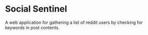 # Social Sentinel
A web application for gathering a list of reddit users by checking for keywords in post contents.
